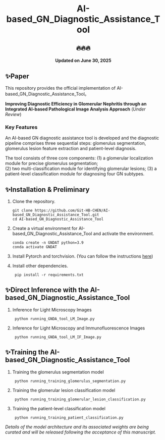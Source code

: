 <div align="center">

# AI-based_GN_Diagnostic_Assistance_Tool

</div>

<div align="center">

## 🔥🔥🔥

#### Updated on June 30, 2025

</div>


## ✨Paper

This repository provides the official implementation of AI-based_GN_Diagnostic_Assistance_Tool。


**Improving Diagnostic Efficiency in Glomerular Nephritis through an Integrated AI-based Pathological Image Analysis Approach** (*Under Review*)


### Key Features
An AI-based GN diagnostic assistance tool is developed and the diagnostic pipeline comprises three sequential steps: glomerulus segmentation, glomerulus lesion feature extraction and patient-level diagnosis.

The tool consists of three core components: 
(1) a glomerular localization module for precise glomerulus segmentation;       
(2) two multi-classification module for identifying glomerular lesions; 
(3) a patient-level classification module for diagnosing four GN subtypes.


## ✨Installation & Preliminary
1. Clone the repository.
    ```
    git clone https://github.com/Git-HB-CHEN/AI-based_GN_Diagnostic_Assistance_Tool.git
    cd AI-based_GN_Diagnostic_Assistance_Tool
    ```

2. Create a virtual environment for AI-based_GN_Diagnostic_Assistance_Tool and activate the environment.
    ```
    conda create -n GNDAT python=3.9
    conda activate GNDAT
   ```
    
3. Install Pytorch and torchvision.
   (You can follow the instructions [here](https://pytorch.org/get-started/locally/))

4. Install other dependencies.
   ```
    pip install -r requirements.txt
   ```

## ✨Direct Inference with the AI-based_GN_Diagnostic_Assistance_Tool

1. Inference for Light Microscopy Images
   ```
    python running_GNDA_tool_LM_Image.py
   ```
2. Inference for Light Microscopy and Immunofluorescence Images 
   ```
    python running_GNDA_tool_LM_IF_Image.py
   ```

## ✨Training the AI-based_GN_Diagnostic_Assistance_Tool

1. Training the glomerulus segmentation model
   ```
    python running_training_glomerulus_segmentation.py
   ```
2. Training the glomerular lesion classification model
   ```
    python running_training_glomerular_lesion_classification.py
   ```
3. Training the patient-level classification model
   ```
    python running_training_patient_classification.py
   ```


*Details of the model architecture and its associated weights are being curated and will be released following the acceptance of this manuscript.*
